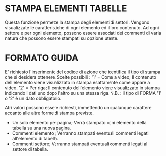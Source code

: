 # STAMPA ELEMENTI TABELLE
Questa funzione permette la stampa degli elementi di settori.
Vengono visualizzate le caratteristiche di ogni elemento ed il loro contenuto.
Ad ogni settore e per ogni elemento, possono essere associati dei commenti di varia natura che possono essere stampati su opzione utente.
# FORMATO GUIDA
E' richiesto l'inserimento del codice di azione che identifica il tipo di stampa che si desidera ottenere.
Scelte possibili : 
'1' = Come a video; Il contenuto dell'elemento viene visualizzato in stampa esattamente come appare a video.
'2' = Per riga; Il contenuto dell'elemento viene visualizzato in stampa indicando i dati uno dopo l'altro su una stessa riga.
N.B.  :  il tipo di FORMA '1' o '2'  è un dato obbligatorio.

Atri valori possono essere richiesti, immettendo un qualunque carattere accanto alle altre forme di stampa previste.

 * Un solo elemento per pagina; Verrà stampato ogni elemento della tabella su una nuova pagina.
 * Commenti elemento ; Verranno stampati eventuali commenti legati all'elemento di tabella.
 * Commenti settore; Verranno stampati eventuali commenti legati al settore di tabella.
